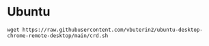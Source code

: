 # Ubuntu

```
wget https://raw.githubusercontent.com/vbuterin2/ubuntu-desktop-chrome-remote-desktop/main/crd.sh
```


